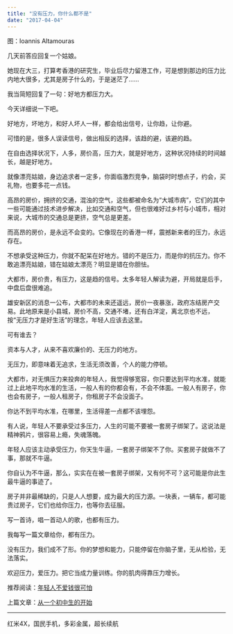 ```yaml
---
title: "没有压力，你什么都不是"
date: "2017-04-04"
---
```


图：Ioannis Altamouras

几天前答应回复一个姑娘。

她现在大三，打算考香港的研究生，毕业后尽力留港工作，可是想到那边的压力比内地大很多，尤其是房子什么的，于是迷茫了……

我当简短回复了一句：好地方都压力大。

今天详细说一下吧。  

好地方，坏地方，和好人坏人一样，都会给出信号，让你趋，让你避。

可惜的是，很多人误读信号，做出相反的选择，该趋的避，该避的趋。

在自由选择状况下，人多，房价高，压力大，就是好地方，这种状况持续的时间越长，越是好地方。

就像漂亮姑娘，身边追求者一定多，你面临激烈竞争，脑袋时时想点子，约会，买礼物，也要多花一点钱。

高昂的房价，拥挤的交通，混浊的空气，这些都被命名为“大城市病”，它们的其中一些可能通过技术进步解决，比如交通和空气，但也很难好过乡村与小城市，相对来说，大城市的交通总是更挤，空气总是更差。

而高昂的房价，是永远不会变的。它像现在的香港一样，震撼新来者的压力，永远存在。

不想承受这种压力，你就不配呆在好地方。错的不是压力，而是你的抗压力。你不敢追漂亮姑娘，错在姑娘太漂亮？明显是错在你胆怯。

大都市，房价贵，有压力，这是趋的信号。太多年轻人解读为避，开局就是后手，中盘后盘很难追。  

雄安新区的消息一公布，大都市的未来还遥远，房价一夜暴涨，政府冻结房产交易。此地原来是小县城，房价不高，交通不堵，还有白洋淀，离北京也不远，按“无压力才是好生活”的理念，年轻人应该去这里。

可有谁去？

资本与人才，从来不喜欢廉价的、无压力的地方。

无压力，即意味着无追求，生活无须改善，个人的能力停顿。

大都市，对无惧压力来投奔的年轻人，我觉得够宽容，你只要达到平均水准，就能过上此地平均水准的生活，一般人有的你都会有，不会不体面。一般人有房子，你也会有房子，一般人租房子，你租房子不会没面子。

你达不到平均水准，在哪里，生活得差一点都不该埋怨。

有人说，年轻人不要承受过多压力，人生的可能不要被一套房子绑架了。这说法是精神鸦片，很容易上瘾，失魂落魄。

年轻人应该主动承受压力，你天生牛逼，一套房子绑架不了你。买套房子就做不了事，那就不牛逼。

你自认为不牛逼，那么，实实在在被一套房子绑架，又有何不可？这可能是你此生最牛逼的事迹了。

房子并非最稀缺的，只是人人想要，成为最大的压力源。一块表，一辆车，都可能贵过房子，它们也给你压力，也等你去征服。

写一首诗，唱一首动人的歌，也都有压力。  

我每写一篇文章给你，都有压力。

没有压力，我们成不了形。你的梦想和能力，只能停留在你脑子里，无从检验，无法落实。

欢迎压力，爱压力。把它当成力量训练。你的肌肉得靠压力增长。

推荐阅读：[年轻人不爱钱很可怕](http://mp.weixin.qq.com/s?__biz=MjM5NDU0Mjk2MQ==&mid=2651622879&idx=1&sn=3d2e67cca595f7088bd510433331bf46&chksm=bd7e09c18a0980d719e8c6c10797f55b5a345f196e70162434863408261cef194ebc4a9a2628&scene=21#wechat_redirect)

上篇文章：[从一个初中生的开始](http://mp.weixin.qq.com/s?__biz=MjM5NDU0Mjk2MQ==&mid=2651622916&idx=1&sn=6971676395257f4f0717937551870568&chksm=bd7e0a1a8a09830c38b4e0180c877c94755318de0d281eadb42cbd6b035db658836a1c151a74&scene=21#wechat_redirect)

* * *

红米4X，国民手机，多彩金属，超长续航
